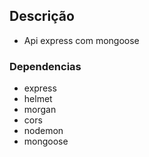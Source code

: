 ## Descrição
- Api express com mongoose


### Dependencias
- express
- helmet
- morgan
- cors
- nodemon
- mongoose

